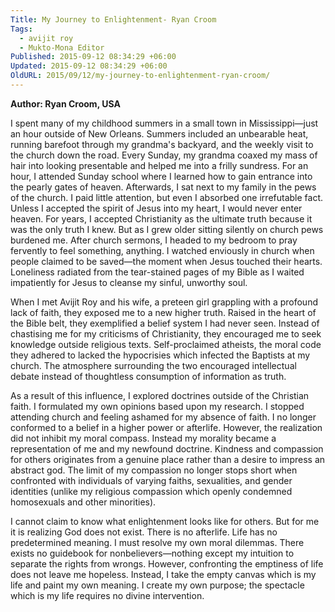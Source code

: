 ```yaml
---
Title: My Journey to Enlightenment- Ryan Croom
Tags:
  - avijit roy
  - Mukto-Mona Editor
Published: 2015-09-12 08:34:29 +06:00
Updated: 2015-09-12 08:34:29 +06:00
OldURL: 2015/09/12/my-journey-to-enlightenment-ryan-croom/
---
```


<strong>Author: Ryan Croom, USA</strong>

I spent many of my childhood summers in a small town in Mississippi—just an hour outside of New Orleans. Summers included an unbearable heat, running barefoot through my grandma's backyard, and the weekly visit to the church down the road. Every Sunday, my grandma coaxed my mass of hair into looking presentable and helped me into a frilly sundress. For an hour, I attended Sunday school where I learned how to gain entrance into the pearly gates of heaven. Afterwards, I sat next to my family in the pews of the church. I paid little attention, but even I absorbed one irrefutable fact. Unless I accepted the spirit of Jesus into my heart, I would never enter heaven. 
For years, I accepted Christianity as the ultimate truth because it was the only truth I knew.  But as I grew older sitting silently on church pews burdened me. After church sermons, I headed to my bedroom to pray fervently to feel something, anything. I watched enviously in church when people claimed to be saved—the moment when Jesus touched their hearts. Loneliness radiated from the tear-stained pages of my Bible as I waited impatiently for Jesus to cleanse my sinful, unworthy soul. 

When I met Avijit Roy and his wife, a preteen girl grappling with a profound lack of faith, they exposed me to a new higher truth. Raised in the heart of the Bible belt, they exemplified a belief system I had never seen. Instead of chastising me for my criticisms of Christianity, they encouraged me to seek knowledge outside religious texts. Self-proclaimed atheists, the moral code they adhered to lacked the hypocrisies which infected the Baptists at my church. The atmosphere surrounding the two encouraged intellectual debate instead of thoughtless consumption of information as truth. 

As a result of this influence, I explored doctrines outside of the Christian faith. I formulated my own opinions based upon my research. I stopped attending church and feeling ashamed for my absence of faith. I no longer conformed to a belief in a higher power or afterlife. However, the realization did not inhibit my moral compass. Instead my morality became a representation of me and my newfound doctrine. Kindness and compassion for others originates from a genuine place rather than a desire to impress an abstract god. The limit of my compassion no longer stops short when confronted with individuals of varying faiths, sexualities, and gender identities (unlike my religious compassion which openly condemned homosexuals and other minorities). 

I cannot claim to know what enlightenment looks like for others. But for me it is realizing God does not exist. There is no afterlife. Life has no predetermined meaning. I must resolve my own moral dilemmas. There exists no guidebook for nonbelievers—nothing except my intuition to separate the rights from wrongs. However, confronting the emptiness of life does not leave me hopeless. Instead, I take the empty canvas which is my life and paint my own meaning. I create my own purpose; the spectacle which is my life requires no divine intervention. 

